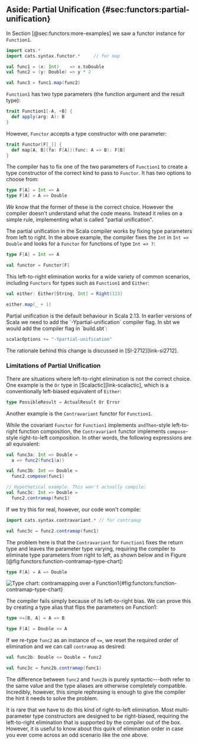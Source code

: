 ## Aside: Partial Unification {#sec:functors:partial-unification}

In Section [@sec:functors:more-examples]
we saw a functor instance for `Function1`.

```scala mdoc:silent
import cats.*
import cats.syntax.functor.*     // for map

val func1 = (x: Int)    => x.toDouble
val func2 = (y: Double) => y * 2
```
```scala mdoc
val func3 = func1.map(func2)
```

`Function1` has two type parameters
(the function argument and the result type):

```scala
trait Function1[-A, +B] {
  def apply(arg: A): B
}
```

However, `Functor` accepts a type constructor with one parameter:

```scala
trait Functor[F[_]] {
  def map[A, B](fa: F[A])(func: A => B): F[B]
}
```

The compiler has to fix one of the two parameters
of `Function1` to create a type constructor
of the correct kind to pass to `Functor`.
It has two options to choose from:

```scala
type F[A] = Int => A
type F[A] = A => Double
```

*We* know that the former of these is the correct choice.
However the compiler doesn't understand what the code means.
Instead it relies on a simple rule, 
implementing what is called "partial unification".

The partial unification in the Scala compiler
works by fixing type parameters from left to right.
In the above example, the compiler fixes
the `Int` in `Int => Double`
and looks for a `Functor` for functions of type `Int => ?`:

```scala mdoc:silent
type F[A] = Int => A

val functor = Functor[F]
```

This left-to-right elimination works for
a wide variety of common scenarios,
including `Functors` for
types such as `Function1` and `Either`:

```scala mdoc
val either: Either[String, Int] = Right(123)

either.map(_ + 1)
```


<div class="callout callout-warning">
Partial unification is the default behaviour in Scala 2.13.
In earlier versions of Scala
we need to add the `-Ypartial-unification` compiler flag.
In sbt we would add the compiler flag in `build.sbt`:

```scala
scalacOptions += "-Ypartial-unification"
```

The rationale behind this change is discussed in [SI-2712][link-si2712].
</div>



### Limitations of Partial Unification

There are situations where
left-to-right elimination is not the correct choice.
One example is the `Or` type in [Scalactic][link-scalactic],
which is a conventionally left-biased equivalent of `Either`:

```scala
type PossibleResult = ActualResult Or Error
```

Another example is the `Contravariant` functor for `Function1`.

While the covariant `Functor` for `Function1` implements
`andThen`-style left-to-right function composition,
the `Contravariant` functor implements `compose`-style
right-to-left composition.
In other words, the following expressions are all equivalent:

```scala mdoc:silent
val func3a: Int => Double =
  a => func2(func1(a))

val func3b: Int => Double =
  func2.compose(func1)
```

```scala mdoc:fail:silent
// Hypothetical example. This won't actually compile:
val func3c: Int => Double =
  func2.contramap(func1)
```

If we try this for real, however,
our code won't compile:

```scala mdoc:silent
import cats.syntax.contravariant.* // for contramap
```

```scala mdoc:fail
val func3c = func2.contramap(func1)
```

The problem here is that the `Contravariant` for `Function1`
fixes the return type and leaves the parameter type varying,
requiring the compiler to eliminate type parameters
from right to left, as shown below and in Figure [@fig:functors:function-contramap-type-chart]:

```scala
type F[A] = A => Double
```

![Type chart: contramapping over a Function1](src/pages/functors/function-contramap.pdf+svg){#fig:functors:function-contramap-type-chart}

The compiler fails simply because of its left-to-right bias.
We can prove this by creating a type alias
that flips the parameters on Function1:

```scala mdoc:silent
type <=[B, A] = A => B
```
``` scala
type F[A] = Double <= A
```

If we re-type `func2` as an instance of `<=`,
we reset the required order of elimination and
we can call `contramap` as desired:

```scala mdoc:silent
val func2b: Double <= Double = func2
```

```scala mdoc
val func3c = func2b.contramap(func1)
```

The difference between `func2` and `func2b` is
purely syntactic---both refer to the same value
and the type aliases are otherwise completely compatible.
Incredibly, however,
this simple rephrasing is enough to
give the compiler the hint it needs
to solve the problem.

It is rare that we have to do
this kind of right-to-left elimination.
Most multi-parameter type constructors
are designed to be right-biased,
requiring the left-to-right elimination
that is supported by the compiler
out of the box.
However, it is useful to know about
this quirk of elimination order
in case you ever come across
an odd scenario like the one above.
